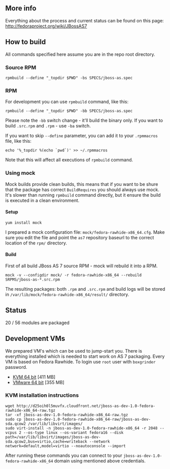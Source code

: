 ## More info

Everything about the process and current status can be found on this page: http://fedoraproject.org/wiki/JBossAS7


## How to build

All commands specified here assume you are in the repo root directory.

### Source RPM

    rpmbuild --define "_topdir $PWD" -bs SPECS/jboss-as.spec

### RPM

For development you can use `rpmbuild` command, like this:

    rpmbuild --define "_topdir $PWD" -bb SPECS/jboss-as.spec

Please note the `-bb` switch change - it'll build the binary only. If you want to build `.src.rpm` and `.rpm` - use `-ba` switch. 

If you want to skip `--define` parameter, you can add it to your `.rpmmacros` file, like this:

    echo '%_topdir %(echo `pwd`)' >> ~/.rpmmacros

Note that this will affect all executions of `rpmbuild` command.

### Using mock

Mock builds provide clean builds, this means that if you want to be shure that the package has correct `BuildRequires` you should always use mock. It's slower than running `rpmbuild` command directly, but it ensure the build is executed in a clean environment.

#### Setup

    yum install mock

I prepared a mock configuration file: `mock/fedora-rawhide-x86_64.cfg`. Make sure you edit the file and point the `as7` repository baseurl to the correct location of the `rpm/` directory.

#### Build

First of all build JBoss AS 7 source RPM - mock will rebuild it into a RPM.

    mock -v --configdir mock/ -r fedora-rawhide-x86_64 --rebuild SRPMS/jboss-as-*.src.rpm

The resulting packages: both `.rpm` and `.src.rpm` and build logs will be stored in `/var/lib/mock/fedora-rawhide-x86_64/result/` directory.

## Status

20 / 56 modules are packaged

## Development VMs

We prepared VM's which can be used to jump-start you. There is everything installed which is needed to start work on AS 7 packaging. Every VM is based on Fedora Rawhide. To login use `root` user with `boxgrinder` password.

* [KVM 64 bit](http://d25oih0l5muvfx.cloudfront.net/jboss-as-dev-1.0-fedora-rawhide-x86_64-raw.tgz) [411 MB]
* [VMware 64 bit](http://d25oih0l5muvfx.cloudfront.net/jboss-as-dev-1.0-fedora-rawhide-x86_64-vmware.tgz) [355 MB]

### KVM installation instructions

    wget http://d25oih0l5muvfx.cloudfront.net/jboss-as-dev-1.0-fedora-rawhide-x86_64-raw.tgz
    tar -xf jboss-as-dev-1.0-fedora-rawhide-x86_64-raw.tgz
    sudo cp jboss-as-dev-1.0-fedora-rawhide-x86_64-raw/jboss-as-dev-sda.qcow2 /var/lib/libvirt/images/
    sudo virt-install -n jboss-as-dev-1.0-fedora-rawhide-x86_64 -r 2048 --vcpus 2 --os-type linux --os-variant fedora16 --disk path=/var/lib/libvirt/images/jboss-as-dev-sda.qcow2,bus=virtio,cache=writeback --network network=default,model=virtio --noautoconsole --import

After running these commands you can connect to your `jboss-as-dev-1.0-fedora-rawhide-x86_64` domain using mentioned above credentials.


